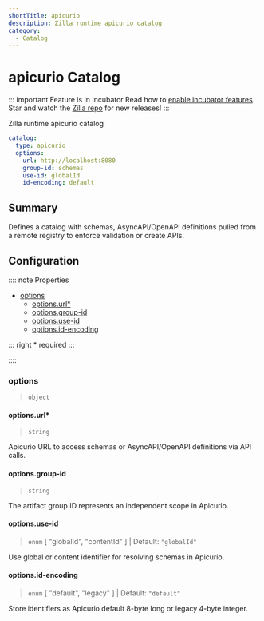 ```yaml
---
shortTitle: apicurio
description: Zilla runtime apicurio catalog
category:
  - Catalog
---
```


# apicurio Catalog

::: important Feature is in Incubator
Read how to [enable incubator features](../../../how-tos/install.md#enable-incubator-features). Star and watch the [Zilla repo](https://github.com/aklivity/zilla/releases) for new releases!
:::

Zilla runtime apicurio catalog

```yaml {2}
catalog:
  type: apicurio
  options:
    url: http://localhost:8080
    group-id: schemas
    use-id: globalId
    id-encoding: default
```

## Summary

Defines a catalog with schemas, AsyncAPI/OpenAPI definitions pulled from a remote registry to enforce validation or create APIs.

## Configuration

:::: note Properties

- [options](#options)
  - [options.url\*](#options-url)
  - [options.group-id](#options-group-id)
  - [options.use-id](#options-v-id)
  - [options.id-encoding](#options-id-encoding)

::: right
\* required
:::

::::

### options

> `object`

#### options.url\*

> `string`

Apicurio URL to access schemas or AsyncAPI/OpenAPI definitions via API calls.

#### options.group-id

> `string`

The artifact group ID represents an independent scope in Apicurio.

#### options.use-id

> `enum` [ "globalId", "contentId" ] | Default: `"globalId"`

Use global or content identifier for resolving schemas in Apicurio.

#### options.id-encoding

> `enum` [ "default", "legacy" ] | Default: `"default"`

Store identifiers as Apicurio default 8-byte long or legacy 4-byte integer.
